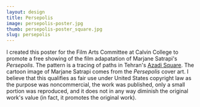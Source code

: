 ```yaml
---
layout: design
title: Persepolis
image: persepolis-poster.jpg
thumb: persepolis-poster_square.jpg
slug: persepolis
---
```

I created this poster for the Film Arts Committee at Calvin College to promote a free showing of the film adapatation of Marjane Satrapi\'s *Persepolis*. The pattern is a tracing of paths in Tehran\'s [Azadi Square](https://www.google.com/maps/place/Tehran,+Iran/@35.699658,51.3373147,389m/data=!3m1!1e3!4m2!3m1!1s0x3f8e00491ff3dcd9:0xf0b3697c567024bc). The cartoon image of Marjane Satrapi comes from the *Persepolis* cover art. I believe that this qualifies as fair use under United States copyright law as the purpose was noncommercial, the work was published, only a small portion was reproduced, and it does not in any way diminish the original work\'s value (in fact, it promotes the original work).
